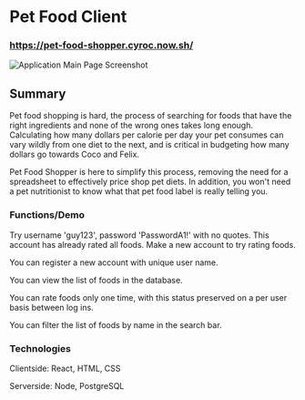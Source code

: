 # Pet Food Client

### https://pet-food-shopper.cyroc.now.sh/

![Application Main Page Screenshot](https://i.imgur.com/nS89PmU.png)

## Summary

Pet food shopping is hard, the process of searching for foods that
have the right ingredients and none of the wrong ones takes long
enough. Calculating how many dollars per calorie per day your pet
consumes can vary wildly from one diet to the next, and is critical
in budgeting how many dollars go towards Coco and Felix.

Pet Food Shopper is here to simplify this process, removing the need
for a spreadsheet to effectively price shop pet diets. In addition,
you won't need a pet nutritionist to know what that pet food label
is really telling you.

### Functions/Demo

Try username 'guy123', password 'PasswordA1!' with no quotes.
This account has already rated all foods. Make a new account to try rating foods.

You can register a new account with unique user name.

You can view the list of foods in the database.

You can rate foods only one time, with this status preserved on a per user basis between log ins.

You can filter the list of foods by name in the search bar.

### Technologies

Clientside:
React, HTML, CSS

Serverside:
Node, PostgreSQL
